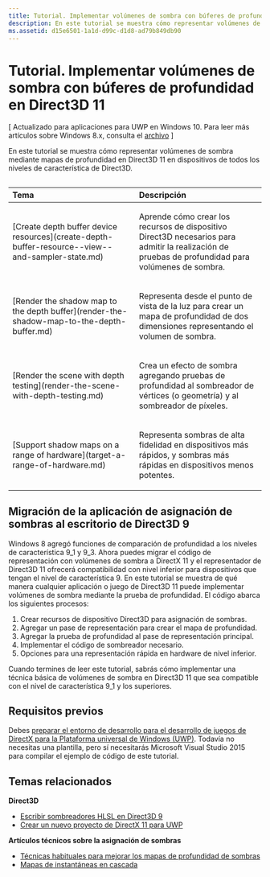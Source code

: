 ```yaml
---
title: Tutorial. Implementar volúmenes de sombra con búferes de profundidad en Direct3D 11
description: En este tutorial se muestra cómo representar volúmenes de sombra mediante mapas de profundidad en Direct3D 11 para dispositivos de todos los niveles de característica de Direct3D.
ms.assetid: d15e6501-1a1d-d99c-d1d8-ad79b849db90
---
```


# Tutorial. Implementar volúmenes de sombra con búferes de profundidad en Direct3D 11


\[ Actualizado para aplicaciones para UWP en Windows 10. Para leer más artículos sobre Windows 8.x, consulta el [archivo](http://go.microsoft.com/fwlink/p/?linkid=619132) \]

En este tutorial se muestra cómo representar volúmenes de sombra mediante mapas de profundidad en Direct3D 11 en dispositivos de todos los niveles de característica de Direct3D.
## 
<table>
<colgroup>
<col width="50%" />
<col width="50%" />
</colgroup>
<thead>
<tr class="header">
<th align="left">Tema</th>
<th align="left">Descripción</th>
</tr>
</thead>
<tbody>
<tr class="odd">
<td align="left"><p>[Create depth buffer device resources](create-depth-buffer-resource--view--and-sampler-state.md)</p></td>
<td align="left"><p>Aprende cómo crear los recursos de dispositivo Direct3D necesarios para admitir la realización de pruebas de profundidad para volúmenes de sombra.</p></td>
</tr>
<tr class="even">
<td align="left"><p>[Render the shadow map to the depth buffer](render-the-shadow-map-to-the-depth-buffer.md)</p></td>
<td align="left"><p>Representa desde el punto de vista de la luz para crear un mapa de profundidad de dos dimensiones representando el volumen de sombra.</p></td>
</tr>
<tr class="odd">
<td align="left"><p>[Render the scene with depth testing](render-the-scene-with-depth-testing.md)</p></td>
<td align="left"><p>Crea un efecto de sombra agregando pruebas de profundidad al sombreador de vértices (o geometría) y al sombreador de píxeles.</p></td>
</tr>
<tr class="even">
<td align="left"><p>[Support shadow maps on a range of hardware](target-a-range-of-hardware.md)</p></td>
<td align="left"><p>Representa sombras de alta fidelidad en dispositivos más rápidos, y sombras más rápidas en dispositivos menos potentes.</p></td>
</tr>
</tbody>
</table>

 

## Migración de la aplicación de asignación de sombras al escritorio de Direct3D 9


Windows 8 agregó funciones de comparación de profundidad a los niveles de característica 9\_1 y 9\_3. Ahora puedes migrar el código de representación con volúmenes de sombra a DirectX 11 y el representador de Direct3D 11 ofrecerá compatibilidad con nivel inferior para dispositivos que tengan el nivel de característica 9. En este tutorial se muestra de qué manera cualquier aplicación o juego de Direct3D 11 puede implementar volúmenes de sombra mediante la prueba de profundidad. El código abarca los siguientes procesos:

1.  Crear recursos de dispositivo Direct3D para asignación de sombras.
2.  Agregar un pase de representación para crear el mapa de profundidad.
3.  Agregar la prueba de profundidad al pase de representación principal.
4.  Implementar el código de sombreador necesario.
5.  Opciones para una representación rápida en hardware de nivel inferior.

Cuando termines de leer este tutorial, sabrás cómo implementar una técnica básica de volúmenes de sombra en Direct3D 11 que sea compatible con el nivel de característica 9\_1 y los superiores.

## Requisitos previos


Debes [preparar el entorno de desarrollo para el desarrollo de juegos de DirectX para la Plataforma universal de Windows (UWP)](prepare-your-dev-environment-for-windows-store-directx-game-development.md). Todavía no necesitas una plantilla, pero sí necesitarás Microsoft Visual Studio 2015 para compilar el ejemplo de código de este tutorial.

## Temas relacionados


**Direct3D**

* [Escribir sombreadores HLSL en Direct3D 9](https://msdn.microsoft.com/library/windows/desktop/bb944006)
* [Crear un nuevo proyecto de DirectX 11 para UWP](user-interface.md)

**Artículos técnicos sobre la asignación de sombras**

* [Técnicas habituales para mejorar los mapas de profundidad de sombras](https://msdn.microsoft.com/library/windows/desktop/ee416324)
* [Mapas de instantáneas en cascada](https://msdn.microsoft.com/library/windows/desktop/ee416307)

 

 






<!--HONumber=Mar16_HO1-->


